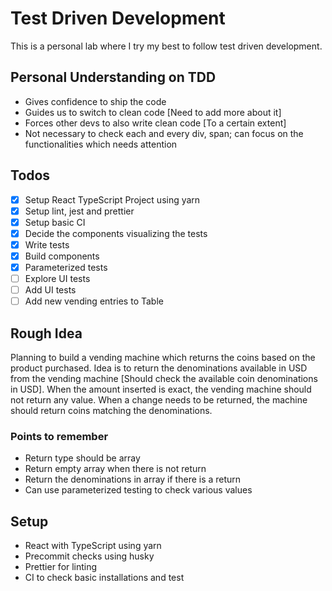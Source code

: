 # Test Driven Development

This is a personal lab where I try my best to follow test driven development.

## Personal Understanding on TDD

- Gives confidence to ship the code
- Guides us to switch to clean code [Need to add more about it]
- Forces other devs to also write clean code [To a certain extent]
- Not necessary to check each and every div, span; can focus on the functionalities which needs attention

## Todos

- [x] Setup React TypeScript Project using yarn
- [x] Setup lint, jest and prettier
- [x] Setup basic CI
- [x] Decide the components visualizing the tests
- [x] Write tests
- [x] Build components
- [x] Parameterized tests
- [ ] Explore UI tests
- [ ] Add UI tests
- [ ] Add new vending entries to Table

## Rough Idea

Planning to build a vending machine which returns the coins based on the product purchased. Idea is to return the denominations available in USD from the vending machine [Should check the available coin denominations in USD]. When the amount inserted is exact, the vending machine should not return any value. When a change needs to be returned, the machine should return coins matching the denominations.

### Points to remember

- Return type should be array
- Return empty array when there is not return
- Return the denominations in array if there is a return
- Can use parameterized testing to check various values

## Setup

- React with TypeScript using yarn
- Precommit checks using husky
- Prettier for linting
- CI to check basic installations and test
